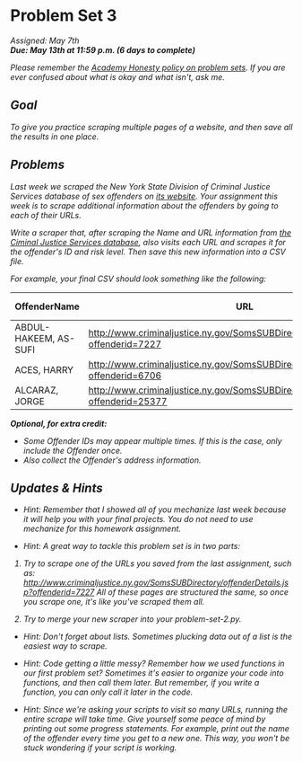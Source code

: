 # Problem Set 3
<i>Assigned: May 7th<i>
<br/><b>Due: May 13th at 11:59 p.m. (6 days to complete)</b>

Please remember the [Academy Honesty policy on problem sets](http://cdn.cs50.net/2014/fall/lectures/0/w/syllabus/syllabus.html#academic_honesty). If you are ever confused about what is okay and what isn't, ask me. 

## Goal
To give you practice scraping multiple pages of a website, and then save all the results in one place.

## Problems
Last week we scraped the New York State Division of Criminal Justice Services database of sex offenders on [its website](http://www.criminaljustice.ny.gov/SomsSUBDirectory/search_index.jsp). Your assignment this week is to scrape additional information about the offenders by going to each of their URLs.

Write a scraper that, after scraping the Name and URL information from [the Ciminal Justice Services database](http://www.criminaljustice.ny.gov/SomsSUBDirectory/search_index.jsp?offenderSubmit=true&LastName=&County=31&Zip=&Submit=Search), also visits each URL and scrapes it for the offender's ID and risk level. Then save this new information into a CSV file.

For example, your final CSV should look something like the following:

| OffenderName | URL | Offender ID | Risk Level
| --- | --- | --- | --- |
| ABDUL-HAKEEM, AS-SUFI | http://www.criminaljustice.ny.gov/SomsSUBDirectory/offenderDetails.jsp?offenderid=7227 | 7227 | 2
| ACES, HARRY | http://www.criminaljustice.ny.gov/SomsSUBDirectory/offenderDetails.jsp?offenderid=6706 | 6706 | 3
| ALCARAZ, JORGE | http://www.criminaljustice.ny.gov/SomsSUBDirectory/offenderDetails.jsp?offenderid=25377 | 25377 | 2

<b>Optional, for extra credit:</b>
- Some Offender IDs may appear multiple times. If this is the case, only include the Offender once.
- Also collect the Offender's address information.

## Updates & Hints

- Hint: Remember that I showed all of you mechanize last week because it will help you with your final projects. You do not need to use mechanize for this homework assignment.

- Hint: A great way to tackle this problem set is in two parts:   

1. Try to scrape one of the URLs you saved from the last assignment, such as: http://www.criminaljustice.ny.gov/SomsSUBDirectory/offenderDetails.jsp?offenderid=7227 All of these pages are structured the same, so once you scrape one, it's like you've scraped them all.

2. Try to merge your new scraper into your problem-set-2.py.

- Hint: Don't forget about lists. Sometimes plucking data out of a list is the easiest way to scrape.

- Hint: Code getting a little messy? Remember how we used functions in our first problem set? Sometimes it's easier to organize your code into functions, and then call them later. But remember, if you write a function, you can only call it *later* in the code.

- Hint: Since we're asking your scripts to visit so many URLs, running the entire scrape will take time. Give yourself some peace of mind by printing out some progress statements. For example, print out the name of the offender every time you get to a new one. This way, you won't be stuck wondering if your script is working.




